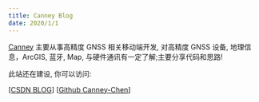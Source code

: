 ```yaml
---
title: Canney Blog
date: 2020/1/1
---
```

 [Canney](http://canney.cn) 主要从事高精度 GNSS 相关移动端开发, 对高精度 GNSS 设备, 地理信息，ArcGIS, 蓝牙, Map, 与硬件通讯有一定了解;主要分享代码和思路!

此站还在建设, 你可以访问:

[[CSDN BLOG](https://blog.csdn.net/canney_chen)] [[Github Canney-Chen](https://github.com/canney-chen)]